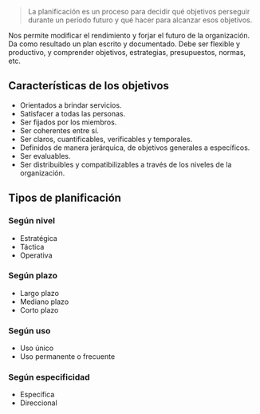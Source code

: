 > La planificación es un proceso para decidir qué objetivos perseguir durante un período futuro y qué hacer para alcanzar esos objetivos.

Nos permite modificar el rendimiento y forjar el futuro de la organización. Da como resultado un plan escrito y documentado. Debe ser flexible y productivo, y comprender objetivos, estrategias, presupuestos, normas, etc.

## Características de los objetivos
- Orientados a brindar servicios.
- Satisfacer a todas las personas.
- Ser fijados por los miembros.
- Ser coherentes entre sí.
- Ser claros, cuantificables, verificables y temporales.
- Definidos de manera jerárquica, de objetivos generales a específicos.
- Ser evaluables.
- Ser distribuibles y compatibilizables a través de los niveles de la organización.

## Tipos de planificación
### Según nivel
- Estratégica
- Táctica
- Operativa

### Según plazo
- Largo plazo
- Mediano plazo
- Corto plazo

### Según uso
- Uso único
- Uso permanente o frecuente

### Según especificidad
- Específica
- Direccional
